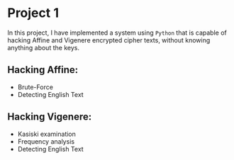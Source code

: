 # Project 1
In this project, I have implemented a system using `Python` that is capable of hacking Affine and Vigenere encrypted cipher texts, without knowing anything about the keys.

## Hacking Affine:
* Brute-Force
* Detecting English Text

## Hacking Vigenere:
* Kasiski examination
* Frequency analysis
* Detecting English Text
